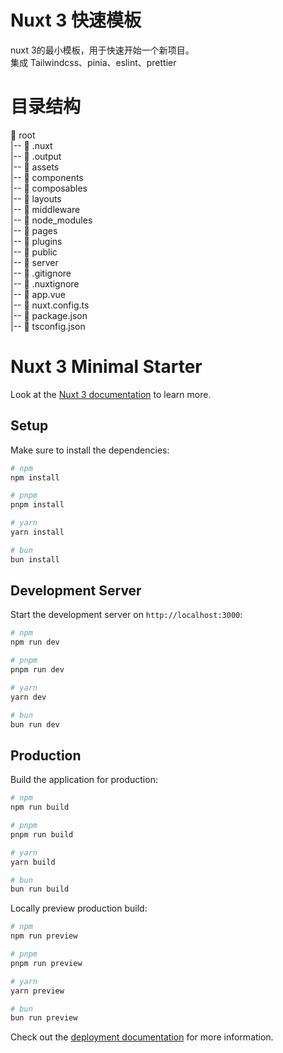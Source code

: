 # Nuxt 3 快速模板
nuxt 3的最小模板，用于快速开始一个新项目。  
集成 Tailwindcss、pinia、eslint、prettier
# 目录结构
📂 root  
|-- 📁 .nuxt  
|-- 📁 .output  
|-- 📁 assets  
|-- 📁 components  
|-- 📁 composables  
|-- 📁 layouts  
|-- 📁 middleware  
|-- 📁 node_modules  
|-- 📁 pages  
|-- 📁 plugins  
|-- 📁 public  
|-- 📁 server  
|-- 📄 .gitignore  
|-- 📄 .nuxtignore  
|-- 📄 app.vue  
|-- 📄 nuxt.config.ts  
|-- 📄 package.json  
|-- 📄 tsconfig.json  

# Nuxt 3 Minimal Starter

Look at the [Nuxt 3 documentation](https://nuxt.com/docs/getting-started/introduction) to learn more.

## Setup

Make sure to install the dependencies:

```bash
# npm
npm install

# pnpm
pnpm install

# yarn
yarn install

# bun
bun install
```

## Development Server

Start the development server on `http://localhost:3000`:

```bash
# npm
npm run dev

# pnpm
pnpm run dev

# yarn
yarn dev

# bun
bun run dev
```

## Production

Build the application for production:

```bash
# npm
npm run build

# pnpm
pnpm run build

# yarn
yarn build

# bun
bun run build
```

Locally preview production build:

```bash
# npm
npm run preview

# pnpm
pnpm run preview

# yarn
yarn preview

# bun
bun run preview
```

Check out the [deployment documentation](https://nuxt.com/docs/getting-started/deployment) for more information.

